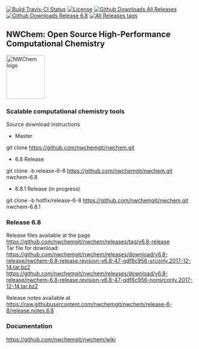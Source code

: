  



[![Build Travis-CI Status](https://img.shields.io/travis/nwchemgit/nwchem.svg?style=for-the-badge)](https://img.shields.io/travis/nwchemgit/nwchem.svg?style=for-the-badge)
[![License](https://img.shields.io/badge/license-ECL2-blue.svg?style=for-the-badge)](https://raw.githubusercontent.com/nwchemgit/nwchem/master/LICENSE.md)
[![Github Downloads All Releases](https://img.shields.io/github/downloads/nwchemgit/nwchem/total.svg?style=for-the-badge)](https://img.shields.io/github/downloads/nwchemgit/nwchem/total.svg?style=for-the-badge)
[![Github Downloads Release 6.8](https://img.shields.io/github/downloads/nwchemgit/nwchem/v6.8-release/total.svg?style=for-the-badge)](https://img.shields.io/github/downloads/nwchemgit/nwchem/v6.8-release/total.svg?style=for-the-badge)
[![All Releases tags](https://img.shields.io/github/release/nwchemgit/nwchem/all.svg?style=for-the-badge)](https://img.shields.io/github/release/nwchemgit/nwchem/all.svg?style=for-the-badge)  
 
## NWChem: Open Source High-Performance Computational Chemistry
<img alt="NWChem logo" src="https://raw.githubusercontent.com/nwchemgit/nwchem/master/contrib/git.nwchem/MS3_logo_cropped.png" align=middle width="102pt" height="117pt"/>  

### Scalable computational chemistry tools


Source download instructions

* Master

git clone https://github.com/nwchemgit/nwchem.git

* 6.8 Release

git clone  -b release-6-8 https://github.com/nwchemgit/nwchem.git nwchem-6.8

* 6.8.1 Release (in progress)

git clone  -b hotfix/release-6-8 https://github.com/nwchemgit/nwchem.git nwchem-6.8.1

### Release 6.8

Release files available at the page  
https://github.com/nwchemgit/nwchem/releases/tag/v6.8-release  
Tar file for download:  
https://github.com/nwchemgit/nwchem/releases/download/v6.8-release/nwchem-6.8-release.revision-v6.8-47-gdf6c956-srconly.2017-12-14.tar.bz2  
https://github.com/nwchemgit/nwchem/releases/download/v6.8-release/nwchem-6.8-release.revision-v6.8-47-gdf6c956-nonsrconly.2017-12-14.tar.bz2  

Release notes available at  
https://raw.githubusercontent.com/nwchemgit/nwchem/release-6-8/release.notes.6.8

### Documentation
https://github.com/nwchemgit/nwchem/wiki
